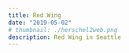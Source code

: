 ```yaml
---
title: Red Wing
date: "2019-05-02"
# thumbnail: ./herschel2web.png
description: Red Wing in Seattle
---
```

